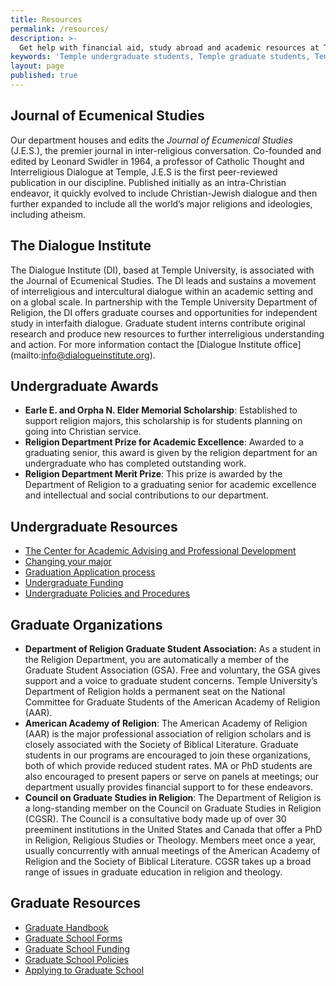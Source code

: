 ```yaml
---
title: Resources
permalink: /resources/
description: >-
  Get help with financial aid, study abroad and academic resources at Temple University's Department of Religion.
keywords: 'Temple undergraduate students, Temple graduate students, Temple financial aid, Department of Religion scholarships, Temple academic advising, American Academy of Religion, study abroad programs'
layout: page
published: true
---
```

## Journal of Ecumenical Studies
Our department houses and edits the _Journal of Ecumenical Studies_ (J.E.S.), the premier journal in inter-religious conversation. Co-founded and edited by Leonard Swidler in 1964, a professor of Catholic Thought and Interreligious Dialogue at Temple, J.E.S is the first peer-reviewed publication in our discipline. Published initially as an intra-Christian endeavor, it quickly evolved to include Christian-Jewish dialogue and then further expanded to include all the world’s major religions and ideologies, including atheism.  

## The Dialogue Institute
The Dialogue Institute (DI), based at Temple University, is associated with the Journal of Ecumenical Studies. The DI leads and sustains a movement of interreligious and intercultural dialogue within an academic setting and on a global scale. In partnership with the Temple University Department of Religion, the DI offers graduate courses and opportunities for independent study in interfaith dialogue. Graduate student interns contribute original research and produce new resources to further interreligious understanding and action. For more information contact the [Dialogue Institute office] (mailto:info@dialogueinstitute.org). 

## Undergraduate Awards
- **Earle E. and Orpha N. Elder Memorial Scholarship**: Established to support religion majors, this scholarship is for students planning on going into Christian service.
- **Religion Department Prize for Academic Excellence**: Awarded to a graduating senior, this award is given by the religion department for an undergraduate who has completed outstanding work.
- **Religion Department Merit Prize**: This prize is awarded by the Department of Religion to a graduating senior for academic excellence and intellectual and social contributions to our department.

## Undergraduate Resources
- [The Center for Academic Advising and Professional Development](https://liberalarts.temple.edu/advising)
- [Changing your major](http://www.temple.edu/studentaffairs/orientation/freshman-orientation/changing-your-major.asp)
- [Graduation Application process](http://www.temple.edu/registrar/students/graduation)
- [Undergraduate Funding](http://sfs.temple.edu/)
- [Undergraduate Policies and Procedures](http://bulletin.temple.edu/undergraduate/academic-policies/)

## Graduate Organizations
- **Department of Religion Graduate Student Association:** As a student in the Religion Department, you are automatically a member of the Graduate Student Association (GSA). Free and voluntary, the GSA gives support and a voice to graduate student concerns. Temple University’s Department of Religion holds a permanent seat on the National Committee for Graduate Students of the American Academy of Religion (AAR).
- **American Academy of Religion**: The American Academy of Religion (AAR) is the major professional association of religion scholars and is closely associated with the Society of Biblical Literature. Graduate students in our programs are encouraged to join these organizations, both of which provide reduced student rates. MA or PhD students are also encouraged to present papers or serve on panels at meetings; our department usually provides financial support to for these endeavors. 
- **Council on Graduate Studies in Religion**: The Department of Religion is a long-standing member on the Council on Graduate Studies in Religion (CGSR). The Council is a consultative body made up of over 30 preeminent institutions in the United States and Canada that offer a PhD in Religion, Religious Studies or Theology. Members meet once a year, usually concurrently with annual meetings of the American Academy of Religion and the Society of Biblical Literature. CGSR takes up a broad range of issues in graduate education in religion and theology. 

## Graduate Resources
- [Graduate Handbook](http://www.cla.temple.edu/africanamericanstudies/files/2017/04/AAAS-Grad-Handbook-Revised-2017-18-Final.pdf)
- [Graduate School Forms](http://www.temple.edu/grad/forms/index.htm)
- [Graduate School Funding](http://www.temple.edu/grad/finances/index.htm)
- [Graduate School Policies](http://www.temple.edu/grad/policies/index.htm)
- [Applying to Graduate School](http://www.temple.edu/grad/admissions/howtoapply.htm)
